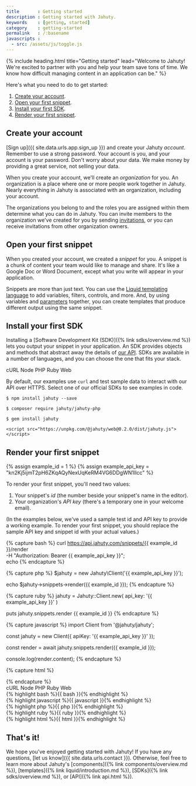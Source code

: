 ```yaml
---
title       : Getting started
description : Getting started with Jahuty.
keywords    : [getting, started]
category    : getting-started
permalink   : /:basename
javascripts :
  - src: /assets/js/toggle.js
---
```

{% include heading.html title="Getting started" lead="Welcome to Jahuty! We're excited to partner with you and help your team save tons of time. We know how difficult managing content in an application can be." %}

Here's what you need to do to get started:

1. [Create your account](#create-your-account).
1. [Open your first snippet](#open-your-first-snippet).
1. [Install your first SDK](#install-your-first-sdk).
1. [Render your first snippet](#render-your-first-snippet).

## Create your account

[Sign up]({{ site.data.urls.app.sign_up }}) and create your Jahuty _account_. Remember to use a strong password. Your account is you, and your account is your password. Don't worry about your data. We make money by providing a great service, not selling your data.

When you create your account, we'll create an _organization_ for you. An organization is a place where one or more people work together in Jahuty. Nearly everything in Jahuty is associated with an organization, including your account.

The organizations you belong to and the roles you are assigned within them determine what you can do in Jahuty. You can invite members to the organization we've created for you by sending [invitations](/components/invitations), or you can receive invitations from other organization owners.

## Open your first snippet

When you created your account, we created a _snippet_ for you. A snippet is a chunk of content your team would like to manage and share. It's like a Google Doc or Word Document, except what you write will appear in your application.

Snippets are more than just text. You can use the [Liquid templating language](/liquid/introduction) to add variables, filters, controls, and more. And, by using variables and [parameters](/liquid/parameters) together, you can create templates that produce different output using the same snippet.

## Install your first SDK

Installing a [Software Development Kit (SDK)]({% link sdks/overview.md %}) lets you output your snippet in your application. An SDK provides objects and methods that abstract away the details of [our API](/api). SDKs are available in a number of languages, and you can choose the one that fits your stack.

<div class="card mb-4">
  <div class="card-header">
    <nav class="nav nav-pills nav-fill">
      <a class="nav-link active" data-toggle-type="activity" data-toggle-language="bash">cURL</a>
      <a class="nav-link" data-toggle-type="activity" data-toggle-language="javascript">Node</a>
      <a class="nav-link" data-toggle-type="activity" data-toggle-language="php">PHP</a>
      <a class="nav-link" data-toggle-type="activity" data-toggle-language="ruby">Ruby</a>
      <a class="nav-link" data-toggle-type="activity" data-toggle-language="html">Web</a>
    </nav>
  </div>
  <div class="card-body text-muted">
    <p class="m-0" data-toggle-type="visibility" data-toggle-language="bash">
      By default, our examples use <code>curl</code> and test sample data to interact with our API over HTTPS. Select one of our official SDKs to see examples in code.
    </p>
    <p class="m-0" data-toggle-type="visibility" data-toggle-language="javascript">
      <code>$ npm install jahuty --save</code> <a href="https://github.com/jahuty/jahuty-node" target="_blank"><i class="fab fa-github ms-2"></i></a>
    </p>
    <p class="m-0" data-toggle-type="visibility" data-toggle-language="php">
      <code>$ composer require jahuty/jahuty-php</code> <a href="https://github.com/jahuty/jahuty-php" target="_blank"><i class="fab fa-github ms-2"></i></a>
    </p>
    <p class="m-0" data-toggle-type="visibility" data-toggle-language="ruby">
      <code>$ gem install jahuty</code> <a href="https://github.com/jahuty/jahuty-ruby" target="_blank"><i class="fab fa-github ms-2"></i></a>
    </p>
    <p class="m-0" data-toggle-type="visibility" data-toggle-language="html">
      <code>&lt;script src="https://unpkg.com/@jahuty/web@0.2.0/dist/jahuty.js"&gt;&lt;/script&gt;</code> <a href="https://github.com/jahuty/jahuty-web" target="_blank"><i class="fab fa-github ms-2"></i></a>
    </p>
  </div>
</div>

## Render your first snippet

{% assign example_id = 1 %}
{% assign example_api_key = "kn2Kj5ijmT2pH6ZKqAQyNexUqKeRM4VG6DDgWN1lIcc" %}

To render your first snippet, you'll need two values:

1. Your snippet's _id_ (the number beside your snippet's name in the editor).
1. Your organization's _API key_ (there's a temporary one in your welcome email).

(In the examples below, we've used a sample test id and API key to provide a working example. To render your first snippet, you should replace the sample API key and snippet id with your actual values.)

{% capture bash %}
curl https://api.jahuty.com/snippets/{{ example_id }}/render \
  -H "Authorization: Bearer {{ example_api_key }}"; \
  echo
{% endcapture %}

{% capture php %}
$jahuty = new Jahuty\Client('{{ example_api_key }}');

echo $jahuty->snippets->render({{ example_id }});
{% endcapture %}

{% capture ruby %}
jahuty = Jahuty::Client.new(
  api_key: '{{ example_api_key }}'
)

puts jahuty.snippets.render {{ example_id }}
{% endcapture %}

{% capture javascript %}
import Client from '@jahuty/jahuty';

const jahuty = new Client({ apiKey: '{{ example_api_key }}' });

const render = await jahuty.snippets.render({{ example_id }});

console.log(render.content);
{% endcapture %}

{% capture html %}
<!doctype html>
<html>
  <head>
  <script src="https://unpkg.com/@jahuty/web@0.1.0/dist/web.js"></script>
    <script>
      window.addEventListener('DOMContentLoaded', function () {
        jahuty({ apiKey: '{{ example_api_key }}' });
      });
    </script>
  </head>
  <body>
    <div data-snippet-id="{{ example_id }}"></div>
  </body>
</html>
{% endcapture %}

<div class="card mb-4">
  <div class="card-header">
    <nav class="nav nav-pills nav-fill">
      <a class="nav-link active" data-toggle-type="activity" data-toggle-language="bash">cURL</a>
      <a class="nav-link" data-toggle-type="activity" data-toggle-language="javascript">Node</a>
      <a class="nav-link" data-toggle-type="activity" data-toggle-language="php">PHP</a>
      <a class="nav-link" data-toggle-type="activity" data-toggle-language="ruby">Ruby</a>
      <a class="nav-link" data-toggle-type="activity" data-toggle-language="html">Web</a>
    </nav>
  </div>
  <div class="card-body text-muted">
    <div data-toggle-type="visibility" data-toggle-language="bash">
      {% highlight bash %}{{ bash }}{% endhighlight %}
    </div>
    <div data-toggle-type="visibility" data-toggle-language="javascript">
      {% highlight javascript %}{{ javascript }}{% endhighlight %}
    </div>
    <div data-toggle-type="visibility" data-toggle-language="php">
      {% highlight php %}{{ php }}{% endhighlight %}
    </div>
    <div data-toggle-type="visibility" data-toggle-language="ruby">
      {% highlight ruby %}{{ ruby }}{% endhighlight %}
    </div>
    <div data-toggle-type="visibility" data-toggle-language="html">
      {% highlight html %}{{ html }}{% endhighlight %}
    </div>
  </div>
</div>

## That's it!

We hope you've enjoyed getting started with Jahuty! If you have any questions, [let us know]({{ site.data.urls.contact }}). Otherwise, feel free to learn more about Jahuty's [components]({% link components/overview.md %}), [templates]({% link liquid/introduction.md %}), [SDKs]({% link sdks/overview.md %}), or [API]({% link api.html %}).
